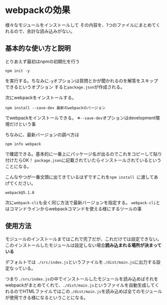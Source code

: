 # webpackの効果
様々なモジュールをインストールして
その内容を、1つのファイルにまとめてくれるので、余計な読み込みがない。


## 基本的な使い方と説明
とりあえず最初はnpmの初期化を行う

```
npm init -y
```

を実行する。ちなみに`-y`オプションは質問とかが聞かれるのを解答をスキップできるというオプション
すると`package.json`が作成される。

次にwebpackをインストールする。

```
npm install --save-dev 最新のwebpackのバージョン
```

でwebpackをインストールできる。
※`--save-dev`オプションはdevelopment環境だけという事

ちなみに、最新バージョンの調べ方は

```
npm info webpack
```
で確認できる。基本的に一番上にパッケージ名が出るのでこれをコピーして貼り付けたらOK！
`package.json`に記載されていたらインストールされているということになる。

こんなやつが一番文頭に出てきているはずですこれを`npm install `に渡してあげてください。
```
webpack@5.1.0 
```

次に`webpack-cli`も全く同じ方法で最新バージョンを指定する。
`webpack-cli`とはコマンドラインからwebpackコマンドを使える様にするツールの事


## 使用方法

モジュールのインストールまではこれで完了だが、これだけでは設定できない。
このインストールしたモジュールは設定しない場合**読み込まれる場所が決まっている**

デフォルトでは `./src/index.js`というファイルを`./dist/main.js`に出力する設定なっている。

つまり`./src/index.js`の中でインストールしたモジュールを読み込めばそれをwebpackがまとめてくれて、`./dist/main.js`というファイルを自動生成してくれるのでHTMLファイルではこの`./dist/main.js`を読み込めば全てのモジュールが使用できる様になるということになる。
